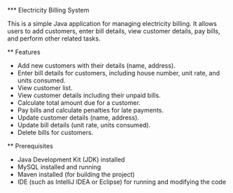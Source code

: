 *** Electricity Billing System

This is a simple Java application for managing electricity billing. It allows users to add customers, enter bill details, view customer details, pay bills, and perform other related tasks.

** Features

- Add new customers with their details (name, address).
- Enter bill details for customers, including house number, unit rate, and units consumed.
- View customer list.
- View customer details including their unpaid bills.
- Calculate total amount due for a customer.
- Pay bills and calculate penalties for late payments.
- Update customer details (name, address).
- Update bill details (unit rate, units consumed).
- Delete bills for customers.

** Prerequisites

- Java Development Kit (JDK) installed
- MySQL installed and running
- Maven installed (for building the project)
- IDE (such as IntelliJ IDEA or Eclipse) for running and modifying the code
